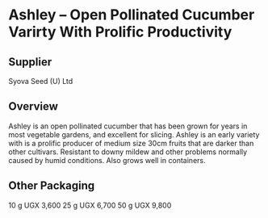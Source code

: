 # Ashley – Open Pollinated Cucumber Varirty With Prolific Productivity

## Supplier
Syova Seed (U) Ltd

## Overview
Ashley is an open pollinated cucumber that has been grown for years in most vegetable gardens, and excellent for slicing. Ashley is an early variety with is a prolific producer of medium size 30cm fruits that are darker than other cultivars. Resistant to downy mildew and other problems normally caused by humid conditions. Also grows well in containers.

## Other Packaging
10 g UGX 3,600
25 g UGX 6,700
50 g UGX 9,800

